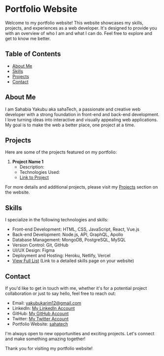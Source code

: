 # Portfolio Website

Welcome to my portfolio website! This website showcases my skills, projects, and experiences as a web developer. It's designed to provide you with an overview of who I am and what I can do. Feel free to explore and get to know me better.

## Table of Contents

- [About Me](#about-me)
- [Skills](#skills)
- [Projects](#projects)
- [Contact](#contact)

## About Me

I am Sahabia Yakubu aka sahaTech, a passionate and creative web developer with a strong foundation in front-end and back-end development. I love turning ideas into interactive and visually appealing web applications. My goal is to make the web a better place, one project at a time.

## Projects

Here are some of the projects featured on my portfolio:

1. **Project Name 1**
   - Description:
   - Technologies Used:
   - [Link to Project](#)

For more details and additional projects, please visit my [Projects](#projects) section on the website.

## Skills

I specialize in the following technologies and skills:

- Front-end Development: HTML, CSS, JavaScript, React, Vue.js
- Back-end Development: Node.js, API, GraphQL, Apollo
- Database Management: MongoDB, PostgreSQL, MySQL
- Version Control: Git, GitHub
- UI/UX Design: Figma
- Deployment and Hosting: Heroku, Netlify, Vercel
- [View Full List](#) (Link to a detailed skills page on your website)

## Contact

If you'd like to get in touch with me, whether it's for a potential project collaboration or just to say hello, feel free to reach out:

- Email: <yakubukarim12@gmail.com>
- LinkedIn: [My LinkedIn Account](https://www.linkedin.com/in/realsahabia/)
- GitHub: [My GitHub Account](https://github.com/realsahabia)
- Twitter: [My Twitter Account](https://twitter.com/realsahabia)
- Portfolio Website: [sahatech](www.sahatech.info)

I'm always open to new opportunities and exciting projects. Let's connect and make something amazing together!

Thank you for visiting my portfolio website!
